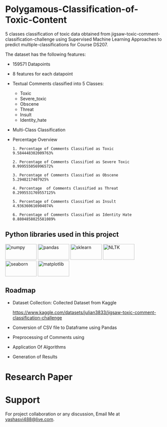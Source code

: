 # Polygamous-Classification-of-Toxic-Content
5 classes classification of toxic data obtained from jigsaw-toxic-comment-classification-challenge using Supervised Machine Learning Approaches to predict multiple-classifications for Course DS207.

The dataset has the following features:
- 159571 Datapoints
- 8 features for each datapoint
- Textual Comments classified into 5 Classes: 
    - Toxic 	
    - Severe_toxic 	
    - Obscene 	
    - Threat 	
    - Insult 	
    - Identity_hate
- Multi-Class Classification

- Percentage Overview

      1. Percentage of Comments Classified as Toxic          9.584448302009763% 
      
      2. Percentage of Comments Classified as Severe Toxic   0.999555056996572% 
      
      3. Percentage of Comments Classified as Obscene        5.2948217407925% 
      
      4. Percentage  of Comments Classified as Threat        0.2995531769557125% 
      
      5. Percentage of Comments Classified as Insult         4.936360616904074% 
      
      6. Percentage of Comments Classified as Identity Hate  0.8804858025581089% 
   


## Python libraries used in this project 
<img width="100" height="50" alt="numpy" src="https://user-images.githubusercontent.com/76807214/176899012-d1bb1879-fd81-4e94-880f-4e8c48ace2b9.jpeg">    <img width="100" height="50" alt="pandas" src="https://user-images.githubusercontent.com/76807214/176899586-906932d9-5198-4507-87b1-88d5c067d5cc.png">   <img width="100" height="50" alt="sklearn" src="https://user-images.githubusercontent.com/76807214/176899554-6019f8c8-6309-483e-ab58-5580eb89d654.png">    <img width="100" height="50" alt="NLTK" src="https://user-images.githubusercontent.com/76807214/176899561-30aa7eaf-2e33-484a-a02d-93c6a120ac12.png"> <img width="100" height="50" alt="seaborn" src="https://user-images.githubusercontent.com/73705143/201161340-3b422567-0a45-4772-bbc5-5089c84df85f.jpg"> <img width="100" height="50" alt="matplotlib" src="https://user-images.githubusercontent.com/73705143/201161328-89d54a0b-03d0-4534-b9c6-15588375d748.jpg">
<br>

## Roadmap

- Dataset Collection: Collected Dataset from Kaggle

   https://www.kaggle.com/datasets/julian3833/jigsaw-toxic-comment-classification-challenge

- Conversion of CSV file to Dataframe using Pandas
- Preprocessing of Comments using

     
- Application Of Algorithms

     
- Generation of Results

  
 
 
 # Research Paper
   
 # Support

For project collaboration or any discussion, Email Me at yashasvi488@live.com.
